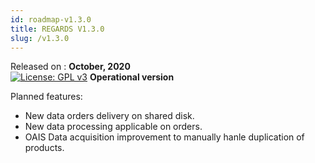 ```yaml
---
id: roadmap-v1.3.0
title: REGARDS V1.3.0
slug: /v1.3.0
---
```


Released on : **October, 2020**  
[![License: GPL v3](https://img.shields.io/badge/License-GPLv3-blue.svg)](https://www.gnu.org/licenses/gpl-3.0)
**Operational version**

Planned features:

- New data orders delivery on shared disk.
- New data processing applicable on orders.
- OAIS Data acquisition improvement to manually hanle duplication of products.
